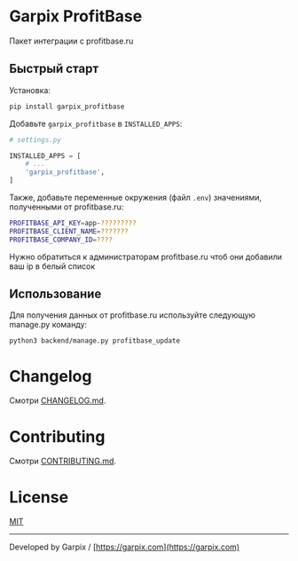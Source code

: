 # Garpix ProfitBase

Пакет интеграции с profitbase.ru

## Быстрый старт

Установка:

```bash
pip install garpix_profitbase
```

Добавьте `garpix_profitbase` в `INSTALLED_APPS`:

```python
# settings.py

INSTALLED_APPS = [
    # ...
    'garpix_profitbase',
]
```

Также, добавьте переменные окружения (файл `.env`) значениями, полученными от profitbase.ru:

```bash
PROFITBASE_API_KEY=app-?????????
PROFITBASE_CLIENT_NAME=???????
PROFITBASE_COMPANY_ID=????
```
Нужно обратиться к администраторам profitbase.ru чтоб они добавили ваш ip в белый список
## Использование

Для получения данных от profitbase.ru используйте следующую manage.py команду:

```
python3 backend/manage.py profitbase_update
```

# Changelog

Смотри [CHANGELOG.md](CHANGELOG.md).

# Contributing

Смотри [CONTRIBUTING.md](CONTRIBUTING.md).

# License

[MIT](LICENSE)

---

Developed by Garpix / [https://garpix.com](https://garpix.com)